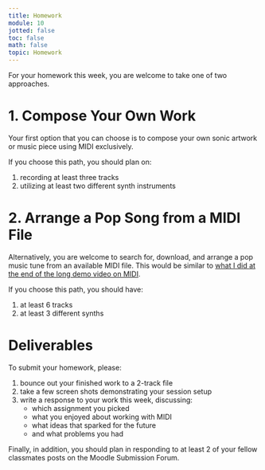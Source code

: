 ```yaml
---
title: Homework
module: 10
jotted: false
toc: false
math: false
topic: Homework
---
```


For your homework this week, you are welcome to take one of two approaches.

# 1. Compose Your Own Work

Your first option that you can choose is to compose your own sonic artwork or music piece using MIDI exclusively.

If you choose this path, you should plan on:

1. recording at least three tracks
2. utilizing at least two different synth instruments

# 2. Arrange a Pop Song from a MIDI File

Alternatively, you are welcome to search for, download, and arrange a pop music tune from an available MIDI file. This would be similar to [what I did at the end of the long demo video on MIDI]({{site.baseurl}}/modules/week-8/midi-in-reaper/).

If you choose this path, you should have:

1. at least 6 tracks
2. at least 3 different synths

# Deliverables

To submit your homework, please:

1. bounce out your finished work to a 2-track file
2. take a few screen shots demonstrating your session setup
3. write a response to your work this week, discussing:
   - which assignment you picked
   - what you enjoyed about working with MIDI
   - what ideas that sparked for the future
   - and what problems you had

Finally, in addition, you should plan in responding to at least 2 of your fellow classmates posts on the Moodle Submission Forum. 
